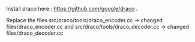Install draco here : https://github.com/google/draco .

Replace the files	src/draco/tools/draco_encoder.cc -> changed files/draco_encoder.cc and
			src/draco/tools/draco_decoder.cc -> changed files/draco_decoder.cc